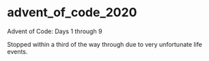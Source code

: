 # advent_of_code_2020
Advent of Code: Days 1 through 9

Stopped within a third of the way through due to very unfortunate life events.
